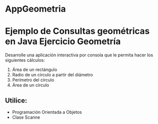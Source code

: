 # AppGeometria
Ejemplo de Consultas geométricas en Java
Ejercicio Geometría
====================

Desarrolle una aplicación interactiva por consola 
que le permita hacer los siguientes cálculos:

1. Área de un rectángulo
2. Radio de un círculo a partir del diámetro
3. Perímetro del círculo 
4. Área de un círculo

Utilice:
---------

- Programación Orientada a Objetos 
- Clase Scanne

